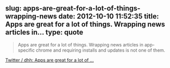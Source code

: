 slug: apps-are-great-for-a-lot-of-things-wrapping-news
date: 2012-10-10 11:52:35
title: Apps are great for a lot of things. Wrapping news articles in...
type: quote
---

> Apps are great for a lot of things. Wrapping news articles in app-specific chrome and requiring installs and updates is not one of them.

[Twitter / dhh: Apps are great for a lot of …](https://twitter.com/dhh/status/255213760363495425)
